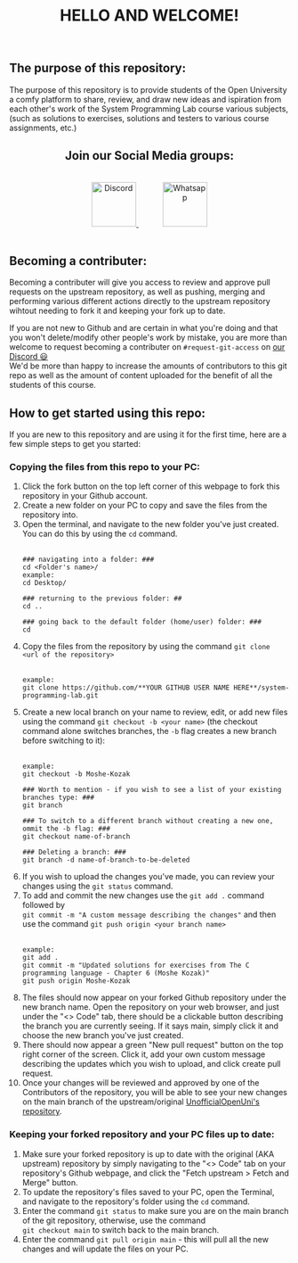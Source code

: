 <div align="center">
	<h1> HELLO AND WELCOME! </h1>
</div></br>

## The purpose of this repository:

The purpose of this repository is to provide students of the Open University a comfy platform to share, review, and draw new ideas and ispiration from each other's work of the System Programming Lab course various subjects, (such as solutions to exercises, solutions and testers to various course assignments, etc.)
</br>
<div align="center">
	<h2> Join our Social Media groups: </h2></br>
	<a href="https://discord.gg/SfHGVJ5s">
	<img src="https://discord.com/assets/cb48d2a8d4991281d7a6a95d2f58195e.svg" alt="Discord" height="80px" />
	</a>&nbsp;&nbsp;&nbsp;&nbsp;&nbsp;&nbsp;&nbsp;&nbsp;&nbsp;&nbsp;
	<a href="https://chat.whatsapp.com/FxptbDk4kgBJOleFaRTCHe">
	<img src="https://upload.wikimedia.org/wikipedia/commons/thumb/f/f7/WhatsApp_logo.svg/200px-WhatsApp_logo.svg.png" alt="Whatsapp" height="80px" />
	</a>
</div></br>

## Becoming a contributer:
Becoming a contributer will give you access to review and approve pull requests on the upstream repository, as well as pushing, merging and performing various different actions directly to the upstream repository wihtout needing to fork it and keeping your fork up to date.

If you are not new to Github and are certain in what you're doing and that you won't delete/modify other people's work by mistake, you are more than welcome to request becoming a contributer on `#request-git-access` on [our Discord 😃](https://discord.gg/SfHGVJ5s) </br>
We'd be more than happy to increase the amounts of contributors to this git repo as well as the amount of content uploaded for the benefit of all the students of this course.

## How to get started using this repo:

If you are new to this repository and are using it for the first time, here are a few simple steps to get you started:

### Copying the files from this repo to your PC:
1. Click the fork button on the top left corner of this webpage to fork this repository in your Github account.
2. Create a new folder on your PC to copy and save the files from the repository into.
3. Open the terminal, and navigate to the new folder you've just created. You can do this by using the `cd` command.</br></br>
	```
	### navigating into a folder: ###
	cd <Folder's name>/
	example:
	cd Desktop/

	### returning to the previous folder: ##
	cd ..

	### going back to the default folder (home/user) folder: ###
	cd
	```
4. Copy the files from the repository by using the command `git clone <url of the repository>`</br></br>
	```
	example:
	git clone https://github.com/**YOUR GITHUB USER NAME HERE**/system-programming-lab.git
	```
5. Create a new local branch on your name to review, edit, or add new files using the command `git checkout -b <your name>` (the checkout command alone switches branches, the `-b` flag creates a new branch before switching to it):</br></br>
	```
	example:
	git checkout -b Moshe-Kozak
	
	### Worth to mention - if you wish to see a list of your existing branches type: ###
	git branch
	
	### To switch to a different branch without creating a new one, ommit the -b flag: ###
	git checkout name-of-branch

	### Deleting a branch: ###
	git branch -d name-of-branch-to-be-deleted
	```
6. If you wish to upload the changes you've made, you can review your changes using the `git status` command.
7. To add and commit the new changes use the `git add .` command followed by</br>`git commit -m "A custom message describing the changes"`  and then use the command `git push origin <your branch name>`</br></br>
	```
	example:
	git add .
	git commit -m "Updated solutions for exercises from The C programming language - Chapter 6 (Moshe Kozak)"
	git push origin Moshe-Kozak
	```
8. The files should now appear on your forked Github repository under the new branch name. Open the repository on your web browser, and just under the "<> Code" tab, there should be a clickable button describing the branch you are currently seeing. If it says main, simply click it and choose the new branch you've just created.
9. There should now appear a green "New pull request" button on the top right corner of the screen. Click it, add your own custom message describing the updates which you wish to upload, and click create pull request.
10. Once your changes will be reviewed and approved by one of the Contributors of the repository, you will be able to see your new changes on the main branch of the upstream/original [UnofficialOpenUni's repository](https://github.com/UnofficialOpenUni/system-programming-lab.git).

### Keeping your forked repository and your PC files up to date:
1. Make sure your forked repository is up to date with the original (AKA upstream) repository by simply navigating to the "<> Code" tab on your repository's Github webpage, and click the "Fetch upstream > Fetch and Merge" button.
2. To update the repository's files saved to your PC, open the Terminal, and navigate to the repository's folder using the `cd` command.
3. Enter the command `git status` to make sure you are on the main branch of the git repository, otherwise, use the command</br> `git checkout main` to switch back to the main branch.
4. Enter the command `git pull origin main` - this will pull all the new changes and will update the files on your PC.



